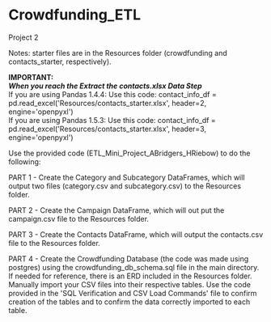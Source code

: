 # Crowdfunding_ETL
Project 2

Notes: starter files are in the Resources folder (crowdfunding and contacts_starter, respectively).

<b>IMPORTANT:</b></br>
<b><i>When you reach the Extract the contacts.xlsx Data Step</br></b></i>
If you are using Pandas 1.4.4: Use this code: contact_info_df = pd.read_excel('Resources/contacts_starter.xlsx', header=2, engine='openpyxl')</br>
If you are using Pandas 1.5.3: Use this code: contact_info_df = pd.read_excel('Resources/contacts_starter.xlsx', header=3, engine='openpyxl')</br>

Use the provided code (ETL_Mini_Project_ABridgers_HRiebow) to do the following:

PART 1 - Create the Category and Subcategory DataFrames, which will output two files (category.csv and subcategory.csv) to the Resources folder.

PART 2 - Create the Campaign DataFrame, which will out put the campaign.csv file to the Resources folder.

PART 3 - Create the Contacts DataFrame, which will output the contacts.csv file to the Resources folder.
    
PART 4 - Create the Crowdfunding Database (the code was made using postgres) using the crowdfunding_db_schema.sql file in the main directory. If needed for reference, there is an ERD included in the Resources folder. Manually import your CSV files into their respective tables. Use the code provided in the 'SQL Verification and CSV Load Commands' file to confirm creation of the tables and to confirm the data correctly imported to each table.
